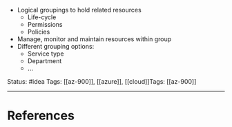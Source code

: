 - Logical groupings to hold related resources
	- Life-cycle
	- Permissions
	- Policies
- Manage, monitor and maintain resources within group
- Different grouping options:
	- Service type
	- Department
	- ...

Status: #idea
Tags: [[az-900]], [[azure]], [[cloud]]Tags: [[az-900]]

---
# References
